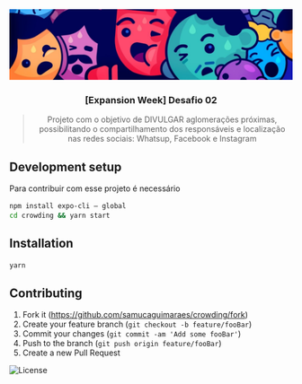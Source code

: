 <img alt="crowding" src="https://github.com/samucaguimaraes/crowding/blob/master/doc/top.png?raw=true" />

<h3 align="center">
    [Expansion Week] Desafio 02
</h3>

<blockquote align="center">Projeto com o objetivo de DIVULGAR aglomerações próximas, possibilitando o compartilhamento dos responsáveis e localização nas redes sociais: Whatsup, Facebook e Instagram</blockquote>

## Development setup

Para contribuir com esse projeto é necessário
```sh
npm install expo-cli — global
cd crowding && yarn start
```

## Installation

```sh
yarn 
```

## Contributing

1. Fork it (<https://github.com/samucaguimaraes/crowding/fork>)
2. Create your feature branch (`git checkout -b feature/fooBar`)
3. Commit your changes (`git commit -am 'Add some fooBar'`)
4. Push to the branch (`git push origin feature/fooBar`)
5. Create a new Pull Request

<img alt="License" src="https://img.shields.io/badge/license-MIT-%2304D361">





